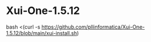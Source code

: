 # Xui-One-1.5.12

bash <(curl -s https://github.com/pllinformatica/Xui-One-1.5.12/blob/main/xui-install.sh)
